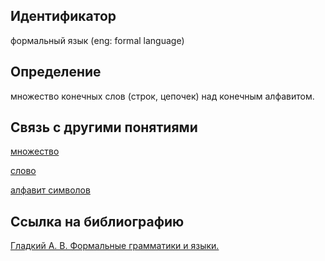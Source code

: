 ## Идентификатор

формальный язык (eng: formal language)

## Определение

множество конечных слов (строк, цепочек) над конечным алфавитом.

## Связь с другими понятиями

[множество](https://github.com/Dememedp/yapis-course/blob/main/concept/Set.md)

[слово](https://github.com/Dememedp/yapis-course/blob/main/concept/Formal_Word.md)

[алфавит символов](https://github.com/Dememedp/yapis-course/blob/main/concept/Symbol_Alphabet.md)

## Ссылка на библиографию

[Гладкий А. В. Формальные грамматики и языки.]()
